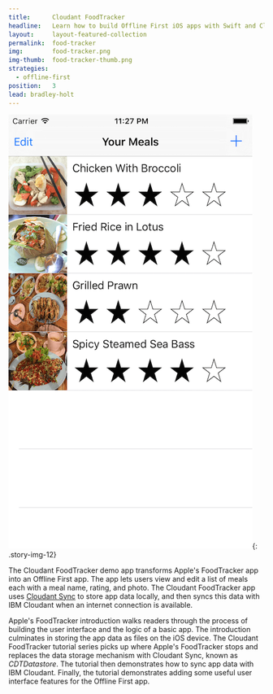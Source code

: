 ```yaml
---
title:      Cloudant FoodTracker
headline:   Learn how to build Offline First iOS apps with Swift and Cloudant Sync.
layout:     layout-featured-collection
permalink:  food-tracker
img:        food-tracker.png
img-thumb:  food-tracker-thumb.png
strategies: 
  - offline-first
position:	3
lead: bradley-holt
---
```


![Screen shot of the Cloudant FoodTrackerdemo app.](/img/food-tracker.png "The Cloudant FoodTracker demo app"){: .story-img-12}

The Cloudant FoodTracker demo app transforms Apple's FoodTracker app into an Offline First app. The app lets users view and edit a list of meals each with a meal name, rating, and photo. The Cloudant FoodTracker app uses [Cloudant Sync](https://github.com/cloudant/CDTDatastore) to store app data locally, and then syncs this data with IBM Cloudant when an internet connection is available.

Apple's FoodTracker introduction walks readers through the process of building the user interface and the logic of a basic app. The introduction culminates in storing the app data as files on the iOS device. The Cloudant FoodTracker tutorial series picks up where Apple's FoodTracker stops and replaces the data storage mechanism with Cloudant Sync, known as *CDTDatastore*. The tutorial then demonstrates how to sync app data with IBM Cloudant. Finally, the tutorial demonstrates adding some useful user interface features for the Offline First app.
